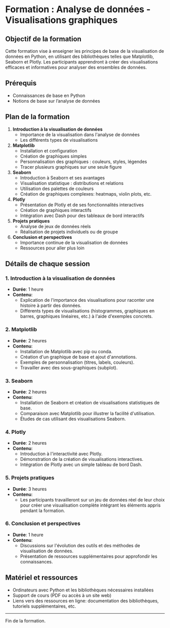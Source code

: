 # Formation : Analyse de données - Visualisations graphiques

## Objectif de la formation
Cette formation vise à enseigner les principes de base de la visualisation de données en Python, en utilisant des bibliothèques telles que Matplotlib, Seaborn et Plotly. Les participants apprendront à créer des visualisations efficaces et informatives pour analyser des ensembles de données.

## Prérequis
- Connaissances de base en Python
- Notions de base sur l’analyse de données  

## Plan de la formation
1. **Introduction à la visualisation de données**  
   - Importance de la visualisation dans l'analyse de données  
   - Les différents types de visualisations
2. **Matplotlib**  
   - Installation et configuration  
   - Création de graphiques simples  
   - Personnalisation des graphiques : couleurs, styles, légendes  
   - Tracer plusieurs graphiques sur une seule figure  
3. **Seaborn**  
   - Introduction à Seaborn et ses avantages  
   - Visualisation statistique : distributions et relations  
   - Utilisation des palettes de couleurs  
   - Création de graphiques complexes: heatmaps, violin plots, etc.
4. **Plotly**  
   - Présentation de Plotly et de ses fonctionnalités interactives  
   - Création de graphiques interactifs  
   - Intégration avec Dash pour des tableaux de bord interactifs  
5. **Projets pratiques**  
   - Analyse de jeux de données réels  
   - Réalisation de projets individuels ou de groupe  
6. **Conclusion et perspectives**  
   - Importance continue de la visualisation de données  
   - Ressources pour aller plus loin

## Détails de chaque session

### 1. Introduction à la visualisation de données
- **Durée**: 1 heure  
- **Contenu**:  
   - Explication de l'importance des visualisations pour raconter une histoire à partir des données.  
   - Différents types de visualisations (histogrammes, graphiques en barres, graphiques linéaires, etc.) à l'aide d'exemples concrets.

### 2. Matplotlib
- **Durée**: 2 heures  
- **Contenu**:  
   - Installation de Matplotlib avec pip ou conda.  
   - Création d'un graphique de base et ajout d'annotations.  
   - Exemples de personnalisation (titres, labels, couleurs).  
   - Travailler avec des sous-graphiques (subplot).

### 3. Seaborn
- **Durée**: 2 heures  
- **Contenu**:  
   - Installation de Seaborn et création de visualisations statistiques de base.  
   - Comparaison avec Matplotlib pour illustrer la facilité d'utilisation.  
   - Études de cas utilisant des visualisations Seaborn.

### 4. Plotly
- **Durée**: 2 heures  
- **Contenu**:  
   - Introduction à l'interactivité avec Plotly.  
   - Démonstration de la création de visualisations interactives.  
   - Intégration de Plotly avec un simple tableau de bord Dash.

### 5. Projets pratiques
- **Durée**: 3 heures  
- **Contenu**:  
   - Les participants travailleront sur un jeu de données réel de leur choix pour créer une visualisation complète intégrant les éléments appris pendant la formation.

### 6. Conclusion et perspectives
- **Durée**: 1 heure  
- **Contenu**:  
   - Discussions sur l'évolution des outils et des méthodes de visualisation de données.  
   - Présentation de ressources supplémentaires pour approfondir les connaissances.

## Matériel et ressources
- Ordinateurs avec Python et les bibliothèques nécessaires installées  
- Support de cours (PDF ou accès à un site web)  
- Liens vers des ressources en ligne: documentation des bibliothèques, tutoriels supplémentaires, etc.

---

Fin de la formation.